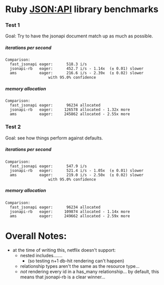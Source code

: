 # Ruby [JSON:API](http://jsonapi.org) library benchmarks

### Test 1
Goal: Try to have the jsonapi document match up as much as possible.

##### iterations per second
```
Comparison:
  fast_jsonapi eager:      518.3 i/s
  jsonapi-rb   eager:      452.7 i/s - 1.14x  (± 0.01) slower
  ams          eager:      216.6 i/s - 2.39x  (± 0.02) slower
                   with 95.0% confidence

```

##### memory allocation
```
Comparison:
  fast_jsonapi eager:      96234 allocated
  jsonapi-rb   eager:     126578 allocated - 1.32x more
  ams          eager:     245862 allocated - 2.55x more
```

### Test 2
Goal: see how things perform against defaults.

##### iterations per second
```
Comparison:
  fast_jsonapi eager:      547.9 i/s
  jsonapi-rb   eager:      521.4 i/s - 1.05x  (± 0.01) slower
  ams          eager:      219.0 i/s - 2.50x  (± 0.02) slower
                   with 95.0% confidence
```

##### memory allocation
```
Comparison:
  fast_jsonapi eager:      96234 allocated
  jsonapi-rb   eager:     109874 allocated - 1.14x more
  ams          eager:     249662 allocated - 2.59x more
```

# Overall Notes:
- at the time of writing this, netflix doesn't support:
  - nested includes.......
    - (so testing n+1 db-hit rendering can't happen)
  - relationship types aren't the same as the resource type...
  - _not_ rendering every id in a has_many relationship...
   by default, this means that jsonapi-rb is a clear winner...
